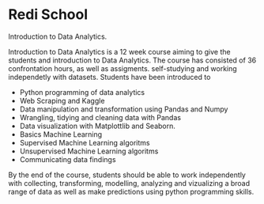 # Redi School

Introduction to Data Analytics.

Introduction to Data Analytics is a 12 week course aiming to give the students and introduction to Data Analytics. The course has consisted of 36 confrontation hours, as well as assigments. self-studying and working independetly with datasets. Students have been introduced to

- Python programming of data analytics
- Web Scraping and Kaggle
- Data manipulation and transformation using Pandas and Numpy
- Wrangling, tidying and cleaning data with Pandas
- Data visualization with Matplottlib and Seaborn.
- Basics Machine Learning
- Supervised Machine Learning algoritms
- Unsupervised Machine Learning algoritms
- Communicating data findings


By the end of the course, students should be able to work independently with collecting, transforming, modelling, analyzing and vizualizing a broad range of data as well as make predictions using python programming skills.



